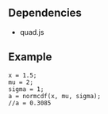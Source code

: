 ## Dependencies ##
  * quad.js

## Example ##

```
x = 1.5;
mu = 2;
sigma = 1;
a = normcdf(x, mu, sigma);
//a = 0.3085
```